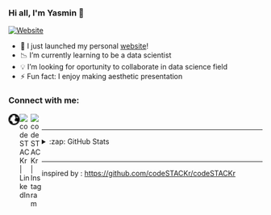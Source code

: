 ### Hi all, I'm Yasmin 👋

[![Website](https://img.shields.io/website?label=yasminlukman.netlify.app&style=for-the-badge&url=https%3A%2F%2Fcodestackr.com)](https://yasminlukman.netlify.app)

- 🔮 I just launched my personal [website]!
- 📉 I’m currently learning to be a data scientist
- 💡 I’m looking for oportunity to collaborate in data science field
- ⚡ Fun fact: I  enjoy making  aesthetic presentation

### Connect with me:

[<img align="left" alt="yasminlukman.netlify.app" width="22px" src="https://raw.githubusercontent.com/iconic/open-iconic/master/svg/globe.svg" />][website]
[<img align="left" alt="codeSTACKr | LinkedIn" width="22px" src="https://cdn.jsdelivr.net/npm/simple-icons@v3/icons/linkedin.svg" />][linkedin]
[<img align="left" alt="codeSTACKr | Instagram" width="22px" src="https://cdn.jsdelivr.net/npm/simple-icons@v3/icons/instagram.svg" />][instagram]

<br />

---

<details>
  <summary>:zap: GitHub Stats</summary>

  <img align="left" alt="codeSTACKr's GitHub Stats" src="https://github-readme-stats.codestackr.vercel.app/api?username=yazmin5&show_icons=true&hide_border=true" />

</details>

<br />

---
inspired by : https://github.com/codeSTACKr/codeSTACKr

[website]: https://yasminlukman.netlify.app
[instagram]: https://instagram.com/yasminbawazir
[linkedin]: https://www.linkedin.com/in/yasmin-lukman-cs-student/
